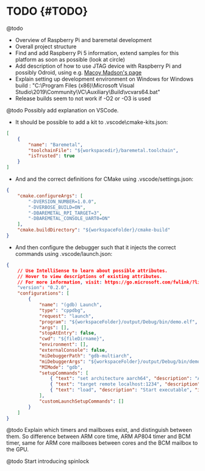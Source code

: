 # TODO {#TODO}

@todo
- Overview of Raspberry Pi and baremetal development
- Overall project structure
- Find and add Raspberry Pi 5 information, extend samples for this platform as soon as possible (look at circle)
- Add description of how to use JTAG device with Raspberry Pi and possibly Odroid, using e.g. [Macoy Madson's page](https://macoy.me/blog/programming/RaspberryPi5Debugging)
- Explain setting up development environment on Windows for Windows build : "C:\Program Files (x86)\Microsoft Visual Studio\2019\Community\VC\Auxiliary\Build\vcvars64.bat"
- Release builds seem to not work if -O2 or -O3 is used

@todo Possibly add explanation on VSCode.
- It should be possible to add a kit to .vscode\cmake-kits.json:
```json
[
    {
        "name": "Baremetal",
        "toolchainFile": "${workspacedir}/baremetal.toolchain",
        "isTrusted": true
    }
]
```
- And and the correct definitions for CMake using .vscode/settings.json:
```json
{
    "cmake.configureArgs": [
        "-DVERSION_NUMBER=1.0.0",
        "-DVERBOSE_BUILD=ON",
        "-DBAREMETAL_RPI_TARGET=3",
        "-DBAREMETAL_CONSOLE_UART0=ON"
    ],
    "cmake.buildDirectory": "${workspaceFolder}/cmake-build"
}
```
- And then configure the debugger such that it injects the correct commands using .vscode/launch.json:
```json
{
    // Use IntelliSense to learn about possible attributes.
    // Hover to view descriptions of existing attributes.
    // For more information, visit: https://go.microsoft.com/fwlink/?linkid=830387
    "version": "0.2.0",
    "configurations": [
        {
            "name": "(gdb) Launch",
            "type": "cppdbg",
            "request": "launch",
            "program": "${workspaceFolder}/output/Debug/bin/demo.elf",
            "args": [],
            "stopAtEntry": false,
            "cwd": "${fileDirname}",
            "environment": [],
            "externalConsole": false,
            "miDebuggerPath": "gdb-multiarch",
            "miDebuggerArgs": "${workspaceFolder}/output/Debug/bin/demo.elf",
            "MIMode": "gdb",
            "setupCommands": [
                { "text": "set architecture aarch64", "description": "ARM64 architecture", "ignoreFailures": false },
                { "text": "target remote localhost:1234", "description": "Connect to QEMU", "ignoreFailures": false },
                { "text": "load", "description": "Start executable", "ignoreFailures": false }                
            ],
            "customLaunchSetupCommands": []
        }
    ]
}
```

@todo Explain which timers and mailboxes exist, and distinguish between them. So difference between ARM core time, ARM AP804 timer and BCM timer, same for ARM core mailboxes between cores and the BCM mailbox to the GPU.

@todo Start introducing spinlock

